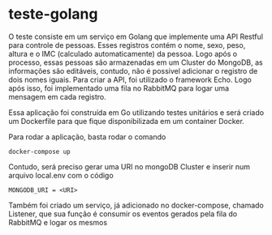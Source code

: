 # teste-golang


O teste consiste em um serviço em Golang que implemente uma API Restful para controle de pessoas. Esses registros contém o nome, sexo, peso, altura e o IMC (calculado automaticamente) da pessoa. Logo após o processo, essas pessoas são armazenadas em um Cluster do MongoDB, as informações são editáveis, contudo, não é possivel adicionar o registro de dois nomes iguais. Para criar a API, foi utilizado o framework Echo. Logo após isso, foi implementado uma fila no RabbitMQ para logar uma mensagem em cada registro. 

Essa aplicação foi construída em Go utilizando testes unitários e será criado um Dockerfile para que fique disponibilizada em um container Docker.

Para rodar a aplicação, basta rodar o comando
```
docker-compose up
```
Contudo, será preciso gerar uma URI no mongoDB Cluster e inserir num arquivo local.env com o código

```
MONGODB_URI = <URI>
```
Também foi criado um serviço, já adicionado no docker-compose, chamado Listener, que sua função é consumir os eventos gerados pela fila do RabbitMQ e logar os mesmos
